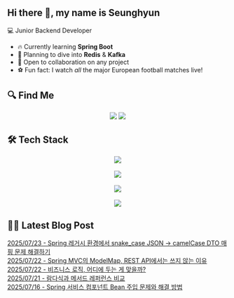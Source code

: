 

## Hi there 👋, my name is Seunghyun

💻 Junior Backend Developer

- 🔥 Currently learning **Spring Boot**
- 🌊 Planning to dive into **Redis** & **Kafka**
- 🤝 Open to collaboration on any project
- ⚽ Fun fact: I watch *all* the major European football matches live!

## 🔍 Find Me

<p align="center">
  <a href="https://cojoop.tistory.com"><img src="https://img.shields.io/badge/Tech Blog-000000?style=for-the-badge&logo=tistory&logoColor=white&link=https://winn-dev.tistory.com/"/></a>
  <a href="mailto:tmdgus8779@gmail.com"><img src="https://img.shields.io/badge/Gmail-d14836?style=for-the-badge&logo=Gmail&logoColor=white&link=mailto:tmdgus8779@gmail.com"/></a>
</p>

## 🛠️ Tech Stack

<div align="center">
  <img src="https://go-skill-icons.vercel.app/api/icons?i=html,css,bootstrap,js,jquery" />
</div>
&nbsp;
<div align="center">
  <img src="https://go-skill-icons.vercel.app/api/icons?i=py,java,flask,spring,mysql,oracle" />
</div>
&nbsp;
<div align="center">
  <img src="https://skillicons.dev/icons?i=docker,git,github,ubuntu" />
</div>
&nbsp;
<div align="center">
  <img src="https://go-skill-icons.vercel.app/api/icons?i=dbeaver,eclipse,idea,vscode,vim,postman" />
</div>

## ✍🏻 Latest Blog Post

[2025/07/23 - Spring 레거시 환경에서 snake_case JSON &rarr; camelCase DTO 매핑 문제 해결하기](https://cojoop.tistory.com/entry/Spring-%EB%A0%88%EA%B1%B0%EC%8B%9C-%ED%99%98%EA%B2%BD%EC%97%90%EC%84%9C-snakecase-JSON-%E2%86%92-camelCase-DTO-%EB%A7%A4%ED%95%91-%EB%AC%B8%EC%A0%9C-%ED%95%B4%EA%B2%B0%ED%95%98%EA%B8%B0) <br/>
[2025/07/22 - Spring MVC의 ModelMap, REST API에서는 쓰지 않는 이유](https://cojoop.tistory.com/entry/Spring-MVC%EC%9D%98-ModelMap-REST-API%EC%97%90%EC%84%9C%EB%8A%94-%EC%93%B0%EC%A7%80-%EC%95%8A%EB%8A%94-%EC%9D%B4%EC%9C%A0) <br/>
[2025/07/22 - 비즈니스 로직, 어디에 두는 게 맞을까?](https://cojoop.tistory.com/entry/%EB%B9%84%EC%A6%88%EB%8B%88%EC%8A%A4-%EB%A1%9C%EC%A7%81-%EC%96%B4%EB%94%94%EC%97%90-%EB%91%90%EB%8A%94-%EA%B2%8C-%EB%A7%9E%EC%9D%84%EA%B9%8C) <br/>
[2025/07/21 - 람다식과 메서드 레퍼런스 비교](https://cojoop.tistory.com/entry/%EB%9E%8C%EB%8B%A4%EC%8B%9D%EA%B3%BC-%EB%A9%94%EC%84%9C%EB%93%9C-%EB%A0%88%ED%8D%BC%EB%9F%B0%EC%8A%A4-%EB%B9%84%EA%B5%90) <br/>
[2025/07/16 - Spring 서비스 컴포넌트 Bean 주입 문제와 해결 방법](https://cojoop.tistory.com/entry/Spring-%EC%84%9C%EB%B9%84%EC%8A%A4-%EC%BB%B4%ED%8F%AC%EB%84%8C%ED%8A%B8-Bean-%EC%A3%BC%EC%9E%85-%EB%AC%B8%EC%A0%9C%EC%99%80-%ED%95%B4%EA%B2%B0-%EB%B0%A9%EB%B2%95) <br/>
